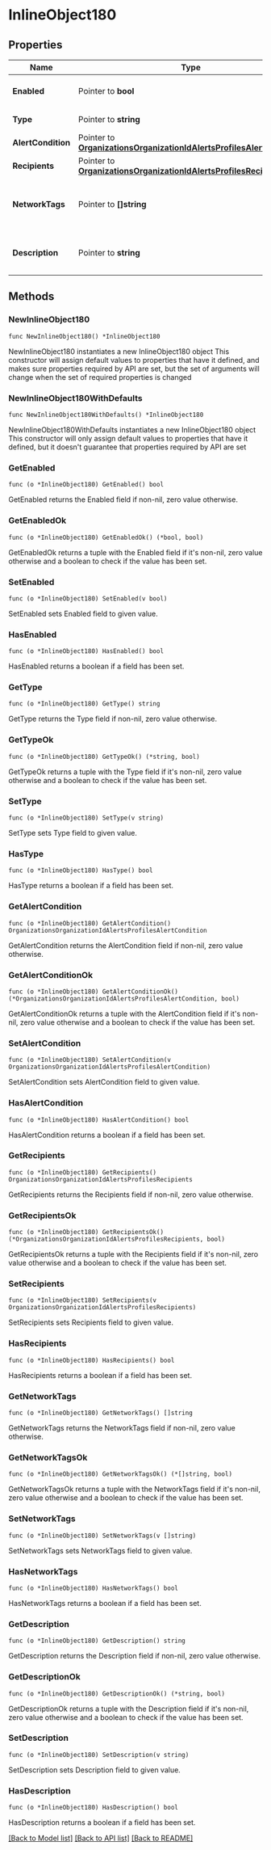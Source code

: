 # InlineObject180

## Properties

Name | Type | Description | Notes
------------ | ------------- | ------------- | -------------
**Enabled** | Pointer to **bool** | Is the alert config enabled | [optional] 
**Type** | Pointer to **string** | The alert type | [optional] 
**AlertCondition** | Pointer to [**OrganizationsOrganizationIdAlertsProfilesAlertCondition**](OrganizationsOrganizationIdAlertsProfilesAlertCondition.md) |  | [optional] 
**Recipients** | Pointer to [**OrganizationsOrganizationIdAlertsProfilesRecipients**](OrganizationsOrganizationIdAlertsProfilesRecipients.md) |  | [optional] 
**NetworkTags** | Pointer to **[]string** | Networks with these tags will be monitored for the alert | [optional] 
**Description** | Pointer to **string** | User supplied description of the alert | [optional] 

## Methods

### NewInlineObject180

`func NewInlineObject180() *InlineObject180`

NewInlineObject180 instantiates a new InlineObject180 object
This constructor will assign default values to properties that have it defined,
and makes sure properties required by API are set, but the set of arguments
will change when the set of required properties is changed

### NewInlineObject180WithDefaults

`func NewInlineObject180WithDefaults() *InlineObject180`

NewInlineObject180WithDefaults instantiates a new InlineObject180 object
This constructor will only assign default values to properties that have it defined,
but it doesn't guarantee that properties required by API are set

### GetEnabled

`func (o *InlineObject180) GetEnabled() bool`

GetEnabled returns the Enabled field if non-nil, zero value otherwise.

### GetEnabledOk

`func (o *InlineObject180) GetEnabledOk() (*bool, bool)`

GetEnabledOk returns a tuple with the Enabled field if it's non-nil, zero value otherwise
and a boolean to check if the value has been set.

### SetEnabled

`func (o *InlineObject180) SetEnabled(v bool)`

SetEnabled sets Enabled field to given value.

### HasEnabled

`func (o *InlineObject180) HasEnabled() bool`

HasEnabled returns a boolean if a field has been set.

### GetType

`func (o *InlineObject180) GetType() string`

GetType returns the Type field if non-nil, zero value otherwise.

### GetTypeOk

`func (o *InlineObject180) GetTypeOk() (*string, bool)`

GetTypeOk returns a tuple with the Type field if it's non-nil, zero value otherwise
and a boolean to check if the value has been set.

### SetType

`func (o *InlineObject180) SetType(v string)`

SetType sets Type field to given value.

### HasType

`func (o *InlineObject180) HasType() bool`

HasType returns a boolean if a field has been set.

### GetAlertCondition

`func (o *InlineObject180) GetAlertCondition() OrganizationsOrganizationIdAlertsProfilesAlertCondition`

GetAlertCondition returns the AlertCondition field if non-nil, zero value otherwise.

### GetAlertConditionOk

`func (o *InlineObject180) GetAlertConditionOk() (*OrganizationsOrganizationIdAlertsProfilesAlertCondition, bool)`

GetAlertConditionOk returns a tuple with the AlertCondition field if it's non-nil, zero value otherwise
and a boolean to check if the value has been set.

### SetAlertCondition

`func (o *InlineObject180) SetAlertCondition(v OrganizationsOrganizationIdAlertsProfilesAlertCondition)`

SetAlertCondition sets AlertCondition field to given value.

### HasAlertCondition

`func (o *InlineObject180) HasAlertCondition() bool`

HasAlertCondition returns a boolean if a field has been set.

### GetRecipients

`func (o *InlineObject180) GetRecipients() OrganizationsOrganizationIdAlertsProfilesRecipients`

GetRecipients returns the Recipients field if non-nil, zero value otherwise.

### GetRecipientsOk

`func (o *InlineObject180) GetRecipientsOk() (*OrganizationsOrganizationIdAlertsProfilesRecipients, bool)`

GetRecipientsOk returns a tuple with the Recipients field if it's non-nil, zero value otherwise
and a boolean to check if the value has been set.

### SetRecipients

`func (o *InlineObject180) SetRecipients(v OrganizationsOrganizationIdAlertsProfilesRecipients)`

SetRecipients sets Recipients field to given value.

### HasRecipients

`func (o *InlineObject180) HasRecipients() bool`

HasRecipients returns a boolean if a field has been set.

### GetNetworkTags

`func (o *InlineObject180) GetNetworkTags() []string`

GetNetworkTags returns the NetworkTags field if non-nil, zero value otherwise.

### GetNetworkTagsOk

`func (o *InlineObject180) GetNetworkTagsOk() (*[]string, bool)`

GetNetworkTagsOk returns a tuple with the NetworkTags field if it's non-nil, zero value otherwise
and a boolean to check if the value has been set.

### SetNetworkTags

`func (o *InlineObject180) SetNetworkTags(v []string)`

SetNetworkTags sets NetworkTags field to given value.

### HasNetworkTags

`func (o *InlineObject180) HasNetworkTags() bool`

HasNetworkTags returns a boolean if a field has been set.

### GetDescription

`func (o *InlineObject180) GetDescription() string`

GetDescription returns the Description field if non-nil, zero value otherwise.

### GetDescriptionOk

`func (o *InlineObject180) GetDescriptionOk() (*string, bool)`

GetDescriptionOk returns a tuple with the Description field if it's non-nil, zero value otherwise
and a boolean to check if the value has been set.

### SetDescription

`func (o *InlineObject180) SetDescription(v string)`

SetDescription sets Description field to given value.

### HasDescription

`func (o *InlineObject180) HasDescription() bool`

HasDescription returns a boolean if a field has been set.


[[Back to Model list]](../README.md#documentation-for-models) [[Back to API list]](../README.md#documentation-for-api-endpoints) [[Back to README]](../README.md)


